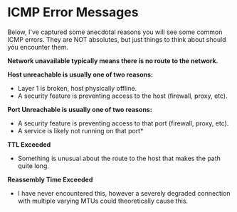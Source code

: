 # ICMP Error Messages

Below, I've captured some anecdotal reasons you will see some common ICMP errors. They are NOT absolutes, but just things to think about should you encounter them.

**Network unavailable typically means there is no route to the network.**

**Host unreachable is usually one of two reasons:**

* Layer 1 is broken, host physically offline.
* A security feature is preventing access to the host \(firewall, proxy, etc\).

**Port Unreachable is usually one of two reasons:**

* A security feature is preventing access to that port \(firewall, proxy, etc\).
* A service is likely not running on that port\*

**TTL Exceeded**

* Something is unusual about the route to the host that makes the path quite long.

**Reassembly Time Exceeded**

* I have never encountered this, however a severely degraded connection with multiple varying MTUs could theoretically cause this.



